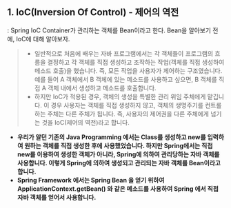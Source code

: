 ## 1. IoC(Inversion Of Control) - 제어의 역전
 : Spring IoC Container가 관리하는 객체를 Bean이라고 한다. Bean을 알아보기 전에, IoC에 대해 알아보자.
> * 일반적으로 처음에 배우는 자바 프로그램에서는 각 객체들이 프로그램의 흐름을 결정하고 각 객체를 직접 생성하고 조작하는 작업(객체를 직접 생성하여 메소드 호출)을 했습니다. 
    즉, 모든 작업을 사용자가 제어하는 구조였습니다. 예를 들어 A 객체에서 B 객체에 있는 메소드를 사용하고 싶으면, B 객체를 직접 A 객체 내에서 생성하고 메소드를 호출합니다. 
> * 하지만 IoC가 적용된 경우, 객체의 생성을 특별한 관리 위임 주체에게 맡깁니다. 
    이 경우 사용자는 객체를 직접 생성하지 않고, 객체의 생명주기를 컨트롤하는 주체는 다른 주체가 됩니다. 즉, 사용자의 제어권을 다른 주체에게 넘기는 것을 IoC(제어의 역전)라고 합니다.
* <b>우리가 알던 기존의 Java Programming 에서는 Class를 생성하고 new를 입력하여 원하는 객체를 직접 생성한 후에 사용했었습니다. 
하지만 Spring에서는 직접 new를 이용하여 생성한 객체가 아니라, Spring에 의하여 관리당하는 자바 객체를 사용합니다. 이렇게 Spring에 의하여 생성되고 관리되는 자바 객체를 Bean이라고 합니다. 
* Spring Framework 에서는 Spring Bean 을 얻기 위하여 ApplicationContext.getBean() 와 같은 메소드를 사용하여 Spring 에서 직접 자바 객체를 얻어서 사용합니다.</b>

